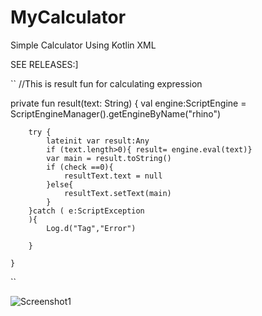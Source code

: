 # MyCalculator
Simple Calculator Using Kotlin XML

SEE RELEASES:]

``
//This is result fun for calculating expression


 private fun result(text: String) {
        val engine:ScriptEngine = ScriptEngineManager().getEngineByName("rhino")



        try {
            lateinit var result:Any
            if (text.length>0){ result= engine.eval(text)}
            var main = result.toString()
            if (check ==0){
                resultText.text = null
            }else{
                resultText.setText(main)
            }
        }catch ( e:ScriptException
        ){
            Log.d("Tag","Error")

        }

    }
    
    
   ``


![Screenshot1](https://user-images.githubusercontent.com/85139394/160836028-39dedb64-b5a2-4e9e-b842-c63197825395.jpg)


